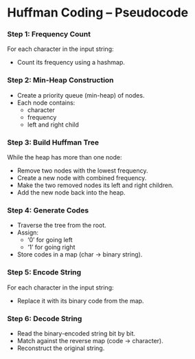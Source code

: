 # Huffman Coding – Pseudocode

### Step 1: Frequency Count
For each character in the input string:
- Count its frequency using a hashmap.

### Step 2: Min-Heap Construction
- Create a priority queue (min-heap) of nodes.
- Each node contains:
  - character
  - frequency
  - left and right child

### Step 3: Build Huffman Tree
While the heap has more than one node:
- Remove two nodes with the lowest frequency.
- Create a new node with combined frequency.
- Make the two removed nodes its left and right children.
- Add the new node back into the heap.

### Step 4: Generate Codes
- Traverse the tree from the root.
- Assign:
  - ‘0’ for going left
  - ‘1’ for going right
- Store codes in a map (char → binary string).

### Step 5: Encode String
For each character in the input string:
- Replace it with its binary code from the map.

### Step 6: Decode String
- Read the binary-encoded string bit by bit.
- Match against the reverse map (code → character).
- Reconstruct the original string.
